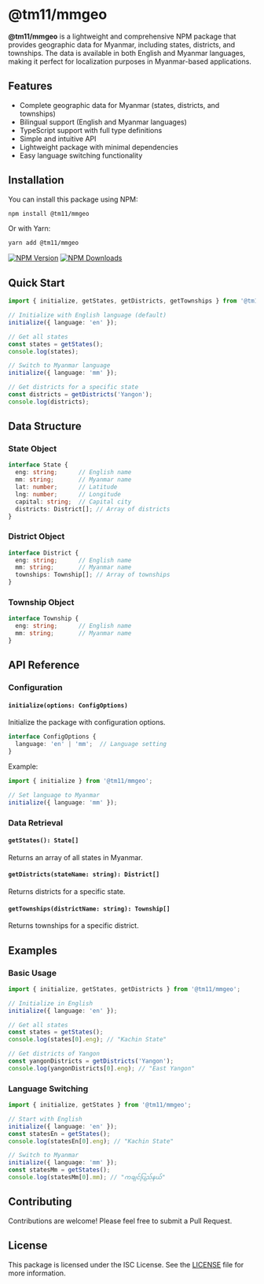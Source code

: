 # @tm11/mmgeo

**@tm11/mmgeo** is a lightweight and comprehensive NPM package that provides geographic data for Myanmar, including states, districts, and townships. The data is available in both English and Myanmar languages, making it perfect for localization purposes in Myanmar-based applications.

## Features

- Complete geographic data for Myanmar (states, districts, and townships)
- Bilingual support (English and Myanmar languages)
- TypeScript support with full type definitions
- Simple and intuitive API
- Lightweight package with minimal dependencies
- Easy language switching functionality

## Installation

You can install this package using NPM:

```bash
npm install @tm11/mmgeo
```

Or with Yarn:

```bash
yarn add @tm11/mmgeo
```

[![NPM Version](https://img.shields.io/npm/v/@tm11/mmgeo.svg)](https://www.npmjs.com/package/@tm11/mmgeo) [![NPM Downloads](https://img.shields.io/npm/dt/@tm11/mmgeo.svg)](https://www.npmjs.com/package/@tm11/mmgeo)

## Quick Start

```typescript
import { initialize, getStates, getDistricts, getTownships } from '@tm11/mmgeo';

// Initialize with English language (default)
initialize({ language: 'en' });

// Get all states
const states = getStates();
console.log(states);

// Switch to Myanmar language
initialize({ language: 'mm' });

// Get districts for a specific state
const districts = getDistricts('Yangon');
console.log(districts);
```

## Data Structure

### State Object
```typescript
interface State {
  eng: string;      // English name
  mm: string;       // Myanmar name
  lat: number;      // Latitude
  lng: number;      // Longitude
  capital: string;  // Capital city
  districts: District[]; // Array of districts
}
```

### District Object
```typescript
interface District {
  eng: string;      // English name
  mm: string;       // Myanmar name
  townships: Township[]; // Array of townships
}
```

### Township Object
```typescript
interface Township {
  eng: string;      // English name
  mm: string;       // Myanmar name
}
```

## API Reference

### Configuration

#### `initialize(options: ConfigOptions)`
Initialize the package with configuration options.

```typescript
interface ConfigOptions {
  language: 'en' | 'mm';  // Language setting
}
```

Example:
```typescript
import { initialize } from '@tm11/mmgeo';

// Set language to Myanmar
initialize({ language: 'mm' });
```

### Data Retrieval

#### `getStates(): State[]`
Returns an array of all states in Myanmar.

#### `getDistricts(stateName: string): District[]`
Returns districts for a specific state.

#### `getTownships(districtName: string): Township[]`
Returns townships for a specific district.

## Examples

### Basic Usage
```typescript
import { initialize, getStates, getDistricts } from '@tm11/mmgeo';

// Initialize in English
initialize({ language: 'en' });

// Get all states
const states = getStates();
console.log(states[0].eng); // "Kachin State"

// Get districts of Yangon
const yangonDistricts = getDistricts('Yangon');
console.log(yangonDistricts[0].eng); // "East Yangon"
```

### Language Switching
```typescript
import { initialize, getStates } from '@tm11/mmgeo';

// Start with English
initialize({ language: 'en' });
const statesEn = getStates();
console.log(statesEn[0].eng); // "Kachin State"

// Switch to Myanmar
initialize({ language: 'mm' });
const statesMm = getStates();
console.log(statesMm[0].mm); // "ကချင်ပြည်နယ်"
```

## Contributing

Contributions are welcome! Please feel free to submit a Pull Request.

## License

This package is licensed under the ISC License. See the [LICENSE](LICENSE) file for more information.